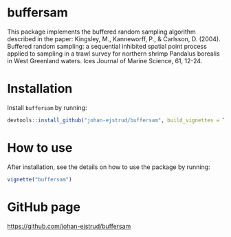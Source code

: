 # buffersam
This package implements the buffered random sampling algorithm described in the paper: Kingsley, M., Kanneworff, P., & Carlsson, D. (2004). Buffered random sampling: a sequential inhibited spatial point process applied to sampling in a trawl survey for northern shrimp Pandalus borealis in West Greenland waters. Ices Journal of Marine Science, 61, 12-24.

# Installation
Install `buffersam` by running:
```r
devtools::install_github("johan-ejstrud/buffersam", build_vignettes = TRUE)
```

# How to use
After installation, see the details on how to use the package by running:
```r
vignette("buffersam")
```

# GitHub page
https://github.com/johan-ejstrud/buffersam

